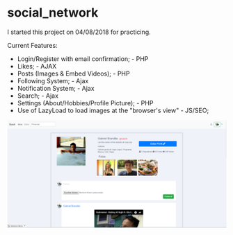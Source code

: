 # social_network
I started this project on 04/08/2018 for practicing. 

Current Features:
  - Login/Register with email confirmation; - PHP
  - Likes; - AJAX
  - Posts (Images & Embed Videos); - PHP
  - Following System; - Ajax
  - Notification System; - Ajax
  - Search; - Ajax
  - Settings (About/Hobbies/Profile Picture); - PHP
  - Use of LazyLoad to load images at the "browser's view" - JS/SEO;

![alt text](https://github.com/bakill3/social_network/blob/master/social.png)
